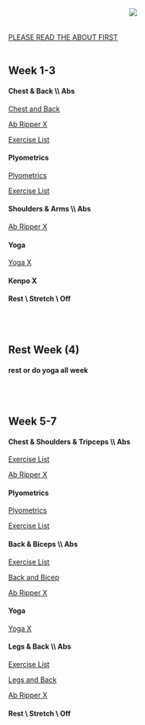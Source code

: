 <!--- HTML dawg (soon to be python? stay tuned?)
--->
<div style="text-align:center"><img src="https://logonoid.com/images/p90x-logo.png"></div>
<br>
</br>
<a href="https://github.com/kcall174/p90x/blob/main/ABOUT.md" title="Excerise List">PLEASE READ THE ABOUT FIRST</a>

<br>
</br>
<h2> Week 1-3 </h2>

<h4>Chest & Back \\ Abs </h4>
<!-- insert videos and stuff
--->
<a href="https://archive.org/details/p90x_20200810/P90X.DISC.01.Chest.Back.avi" title="Video">Chest and Back</a>
<p>
 </p>
<a href="https://archive.org/details/p90x_20200810/P90X.DISC.12.Ab.Ripper.avi" title="Video">Ab Ripper X</a>
<p>
 </p>
<a href="https://github.com/kcall174/p90x/blob/main/Chest%20and%20Back%20%5C%5C%20Abs.md" title="Excerise List">Exercise List</a>

<p>
 </p>
 
<h4> Plyometrics </h4>
<a href="https://archive.org/details/p90x_20200810/P90X.DISC.02.Plyometrics.avi" title="Video">Plyometrics</a>
<p>
 </p>
<a href="https://github.com/kcall174/p90x/blob/main/Plyometrics.md" title="Excerise List">Exercise List</a>

<p>
 </p>
 
<h4> Shoulders & Arms \\ Abs </h4>
<!-- insert videos and stuff
--->
<a href="https://archive.org/details/p90x_20200810/P90X.DISC.12.Ab.Ripper.avi" title="Video">Ab Ripper X</a>
<p>
 </p>

<h4> Yoga </h4>
<!-- insert videos and stuff
---><a href="https://archive.org/details/p90x_20200810/P90X.DISC.04.Yoga.X.avi" title="Video">Yoga X</a>

<p>
 </p>

<h4> Kenpo X </h4>
<!-- insert videos and stuff
--->

<p>
 </p>
 
<h4> Rest \ Stretch \ Off </h4>
<!-- insert videos and stuff
--->

<p>
 </p>
 
<br>
</br>

<h2> Rest Week (4)</h2>

<h4> rest or do yoga all week </h4>

<br>
</br>

<h2> Week 5-7 </h2>

<h4> Chest & Shoulders & Tripceps \\ Abs </h4>
<!-- insert videos and stuff
--->
<a href="https://github.com/kcall174/p90x/blob/main/Chest,%20Shoulders,%20Triceps.md" title="Excerise List">Exercise List</a>

<p>
 </p>
 
<a href="https://archive.org/details/p90x_20200810/P90X.DISC.12.Ab.Ripper.avi" title="Video">Ab Ripper X</a>
 
<p>
 </p>
 
<h4> Plyometrics </h4>
<a href="https://archive.org/details/p90x_20200810/P90X.DISC.02.Plyometrics.avi" title="Video">Plyometrics</a>
<p>
 </p>
<a href="https://github.com/kcall174/p90x/blob/main/Plyometrics.md" title="Excerise List">Exercise List</a>

<p>
<p>
 </p>
 
<h4> Back & Biceps \\ Abs </h4>
<a href="https://github.com/kcall174/p90x/blob/main/Back%20and%20Biceps.md" title="Excerise List">Exercise List</a>
<p>
 </p>
 
<a href="https://archive.org/details/p90x_20200810/P90X.DISC.10.Back.Biceps.avi" title="Video">Back and Bicep</a>

<p>
  </p>
  
<!--
ab ripper x
-->
<a href="https://archive.org/details/p90x_20200810/P90X.DISC.12.Ab.Ripper.avi" title="Video">Ab Ripper X</a>

<h4> Yoga </h4>
<a href="https://archive.org/details/p90x_20200810/P90X.DISC.04.Yoga.X.avi" title="Video">Yoga X</a>


<h4> Legs & Back \\ Abs </h4>
<a href="https://github.com/kcall174/p90x/blob/main/Legs%20and%20Back.md" title="Excerise List">Exercise List</a>

<p>
 </p>
 
<a href="https://archive.org/details/p90x_20200810/P90X.DISC.05.Legs.And.Back.avi" title="Video">Legs and Back</a>

<p>
 </p>
 
<a href="https://archive.org/details/p90x_20200810/P90X.DISC.12.Ab.Ripper.avi" title="Video">Ab Ripper X</a>

<p>
 </p>

<h4> Rest \ Stretch \ Off  </h4>
